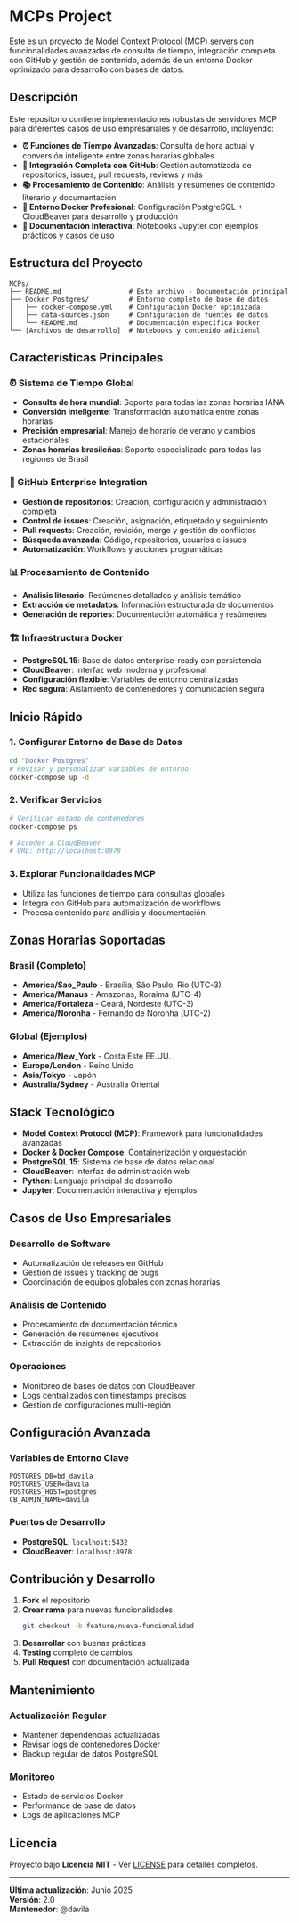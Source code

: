 # MCPs Project

Este es un proyecto de Model Context Protocol (MCP) servers con funcionalidades avanzadas de consulta de tiempo, integración completa con GitHub y gestión de contenido, además de un entorno Docker optimizado para desarrollo con bases de datos.

## Descripción

Este repositorio contiene implementaciones robustas de servidores MCP para diferentes casos de uso empresariales y de desarrollo, incluyendo:

- **⏰ Funciones de Tiempo Avanzadas**: Consulta de hora actual y conversión inteligente entre zonas horarias globales
- **🔧 Integración Completa con GitHub**: Gestión automatizada de repositorios, issues, pull requests, reviews y más
- **📚 Procesamiento de Contenido**: Análisis y resúmenes de contenido literario y documentación
- **🐳 Entorno Docker Profesional**: Configuración PostgreSQL + CloudBeaver para desarrollo y producción
- **📓 Documentación Interactiva**: Notebooks Jupyter con ejemplos prácticos y casos de uso

## Estructura del Proyecto

```
MCPs/
├── README.md                 # Este archivo - Documentación principal
├── Docker Postgres/          # Entorno completo de base de datos
│   ├── docker-compose.yml    # Configuración Docker optimizada
│   ├── data-sources.json     # Configuración de fuentes de datos
│   └── README.md             # Documentación específica Docker
└── [Archivos de desarrollo]  # Notebooks y contenido adicional
```

## Características Principales

### ⏰ Sistema de Tiempo Global
- **Consulta de hora mundial**: Soporte para todas las zonas horarias IANA
- **Conversión inteligente**: Transformación automática entre zonas horarias
- **Precisión empresarial**: Manejo de horario de verano y cambios estacionales
- **Zonas horarias brasileñas**: Soporte especializado para todas las regiones de Brasil

### 🚀 GitHub Enterprise Integration
- **Gestión de repositorios**: Creación, configuración y administración completa
- **Control de issues**: Creación, asignación, etiquetado y seguimiento
- **Pull requests**: Creación, revisión, merge y gestión de conflictos
- **Búsqueda avanzada**: Código, repositorios, usuarios e issues
- **Automatización**: Workflows y acciones programáticas

### 📊 Procesamiento de Contenido
- **Análisis literario**: Resúmenes detallados y análisis temático
- **Extracción de metadatos**: Información estructurada de documentos
- **Generación de reportes**: Documentación automática y resúmenes

### 🏗️ Infraestructura Docker
- **PostgreSQL 15**: Base de datos enterprise-ready con persistencia
- **CloudBeaver**: Interfaz web moderna y profesional
- **Configuración flexible**: Variables de entorno centralizadas
- **Red segura**: Aislamiento de contenedores y comunicación segura

## Inicio Rápido

### 1. Configurar Entorno de Base de Datos
```bash
cd "Docker Postgres"
# Revisar y personalizar variables de entorno
docker-compose up -d
```

### 2. Verificar Servicios
```bash
# Verificar estado de contenedores
docker-compose ps

# Acceder a CloudBeaver
# URL: http://localhost:8978
```

### 3. Explorar Funcionalidades MCP
- Utiliza las funciones de tiempo para consultas globales
- Integra con GitHub para automatización de workflows
- Procesa contenido para análisis y documentación

## Zonas Horarias Soportadas

### Brasil (Completo)
- **America/Sao_Paulo** - Brasília, São Paulo, Rio (UTC-3)
- **America/Manaus** - Amazonas, Roraima (UTC-4)
- **America/Fortaleza** - Ceará, Nordeste (UTC-3)
- **America/Noronha** - Fernando de Noronha (UTC-2)

### Global (Ejemplos)
- **America/New_York** - Costa Este EE.UU.
- **Europe/London** - Reino Unido
- **Asia/Tokyo** - Japón
- **Australia/Sydney** - Australia Oriental

## Stack Tecnológico

- **Model Context Protocol (MCP)**: Framework para funcionalidades avanzadas
- **Docker & Docker Compose**: Containerización y orquestación
- **PostgreSQL 15**: Sistema de base de datos relacional
- **CloudBeaver**: Interfaz de administración web
- **Python**: Lenguaje principal de desarrollo
- **Jupyter**: Documentación interactiva y ejemplos

## Casos de Uso Empresariales

### Desarrollo de Software
- Automatización de releases en GitHub
- Gestión de issues y tracking de bugs
- Coordinación de equipos globales con zonas horarias

### Análisis de Contenido
- Procesamiento de documentación técnica
- Generación de resúmenes ejecutivos
- Extracción de insights de repositorios

### Operaciones
- Monitoreo de bases de datos con CloudBeaver
- Logs centralizados con timestamps precisos
- Gestión de configuraciones multi-región

## Configuración Avanzada

### Variables de Entorno Clave
```env
POSTGRES_DB=bd_davila
POSTGRES_USER=davila
POSTGRES_HOST=postgres
CB_ADMIN_NAME=davila
```

### Puertos de Desarrollo
- **PostgreSQL**: `localhost:5432`
- **CloudBeaver**: `localhost:8978`

## Contribución y Desarrollo

1. **Fork** el repositorio
2. **Crear rama** para nuevas funcionalidades
   ```bash
   git checkout -b feature/nueva-funcionalidad
   ```
3. **Desarrollar** con buenas prácticas
4. **Testing** completo de cambios
5. **Pull Request** con documentación actualizada

## Mantenimiento

### Actualización Regular
- Mantener dependencias actualizadas
- Revisar logs de contenedores Docker
- Backup regular de datos PostgreSQL

### Monitoreo
- Estado de servicios Docker
- Performance de base de datos
- Logs de aplicaciones MCP

## Licencia

Proyecto bajo **Licencia MIT** - Ver [LICENSE](LICENSE) para detalles completos.

---

**Última actualización**: Junio 2025  
**Versión**: 2.0  
**Mantenedor**: @davila